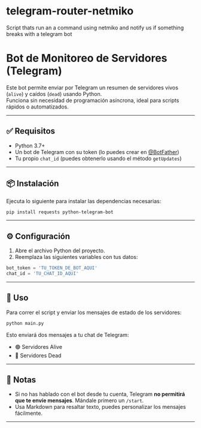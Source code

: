 # telegram-router-netmiko
Script thats run an a command using netmiko and notify us if something breaks with a telegram bot

# Bot de Monitoreo de Servidores (Telegram)

Este bot permite enviar por Telegram un resumen de servidores vivos (`alive`) y caídos (`dead`) usando Python.  
Funciona sin necesidad de programación asíncrona, ideal para scripts rápidos o automatizados.

---

## ✅ Requisitos

- Python 3.7+
- Un bot de Telegram con su token (lo puedes crear en [@BotFather](https://t.me/BotFather))
- Tu propio `chat_id` (puedes obtenerlo usando el método `getUpdates`)

---

## 📦 Instalación

Ejecuta lo siguiente para instalar las dependencias necesarias:

```bash
pip install requests python-telegram-bot
```

---

## ⚙️ Configuración

1. Abre el archivo Python del proyecto.
2. Reemplaza las siguientes variables con tus datos:

```python
bot_token = 'TU_TOKEN_DE_BOT_AQUI'
chat_id = 'TU_CHAT_ID_AQUI'
```

---

## 🚀 Uso

Para correr el script y enviar los mensajes de estado de los servidores:

```bash
python main.py
```

Esto enviará dos mensajes a tu chat de Telegram:

- 🟢 Servidores Alive
- 🔴 Servidores Dead

---

## 🧠 Notas

- Si no has hablado con el bot desde tu cuenta, Telegram **no permitirá que te envíe mensajes**. Mándale primero un `/start`.
- Usa Markdown para resaltar texto, puedes personalizar los mensajes fácilmente.

---
